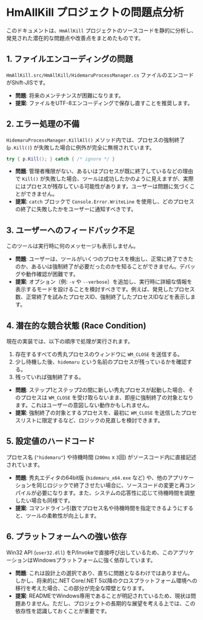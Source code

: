# HmAllKill プロジェクトの問題点分析

このドキュメントは、`HmAllKill` プロジェクトのソースコードを静的に分析し、発見された潜在的な問題点や改善点をまとめたものです。

## 1. ファイルエンコーディングの問題

`HmAllKill.src/HmAllKill/HidemaruProcessManager.cs` ファイルのエンコードがShift-JISです。

- **問題**: 将来のメンテナンスが困難になります。
- **提案**: ファイルをUTF-8エンコーディングで保存し直すことを推奨します。

## 2. エラー処理の不備

`HidemaruProcessManager.KillAll()` メソッド内では、プロセスの強制終了 (`p.Kill()`) が失敗した場合に例外が完全に無視されています。

```csharp
try { p.Kill(); } catch { /* ignore */ }
```

- **問題**: 管理者権限がない、あるいはプロセスが既に終了しているなどの理由で `Kill()` が失敗した場合、ツールは成功したかのように見えますが、実際にはプロセスが残存している可能性があります。ユーザーは問題に気づくことができません。
- **提案**: `catch` ブロックで `Console.Error.WriteLine` を使用し、どのプロセスの終了に失敗したかをユーザーに通知すべきです。

## 3. ユーザーへのフィードバック不足

このツールは実行時に何のメッセージも表示しません。

- **問題**: ユーザーは、ツールがいくつのプロセスを検出し、正常に終了できたのか、あるいは強制終了が必要だったのかを知ることができません。デバッグや動作確認が困難です。
- **提案**: オプション（例: `-v` や `--verbose`）を追加し、実行時に詳細な情報を表示するモードを設けることを検討すべきです。例えば、発見したプロセス数、正常終了を試みたプロセスID、強制終了したプロセスIDなどを表示します。

## 4. 潜在的な競合状態 (Race Condition)

現在の実装では、以下の順序で処理が実行されます。

1.  存在するすべての秀丸プロセスのウィンドウに `WM_CLOSE` を送信する。
2.  少し待機した後、`hidemaru` という名前のプロセスが残っているかを確認する。
3.  残っていれば強制終了する。

- **問題**: ステップ1とステップ2の間に新しい秀丸プロセスが起動した場合、そのプロセスは `WM_CLOSE` を受け取らないまま、即座に強制終了の対象となります。これはユーザーの意図しない動作かもしれません。
- **提案**: 強制終了の対象とするプロセスを、最初に `WM_CLOSE` を送信したプロセスリストに限定するなど、ロジックの見直しを検討できます。

## 5. 設定値のハードコード

プロセス名 (`"hidemaru"`) や待機時間 (`200ms` x `3`回) がソースコード内に直接記述されています。

- **問題**: 秀丸エディタの64bit版 (`hidemaru_x64.exe` など) や、他のアプリケーションを同じロジックで終了させたい場合に、ソースコードの変更と再コンパイルが必要になります。また、システムの応答性に応じて待機時間を調整したい場合も同様です。
- **提案**: コマンドライン引数でプロセス名や待機時間を指定できるようにすると、ツールの柔軟性が向上します。

## 6. プラットフォームへの強い依存

Win32 API (`user32.dll`) をP/Invokeで直接呼び出しているため、このアプリケーションはWindowsプラットフォームに強く依存しています。

- **問題**: これは設計上の選択であり、直ちに問題となるわけではありません。しかし、将来的に.NET Core/.NET 5以降のクロスプラットフォーム環境への移行を考えた場合、この部分が完全な障壁となります。
- **提案**: READMEでWindows専用であることが明記されているため、現状は問題ありません。ただし、プロジェクトの長期的な展望を考える上では、この依存性を認識しておくことが重要です。
